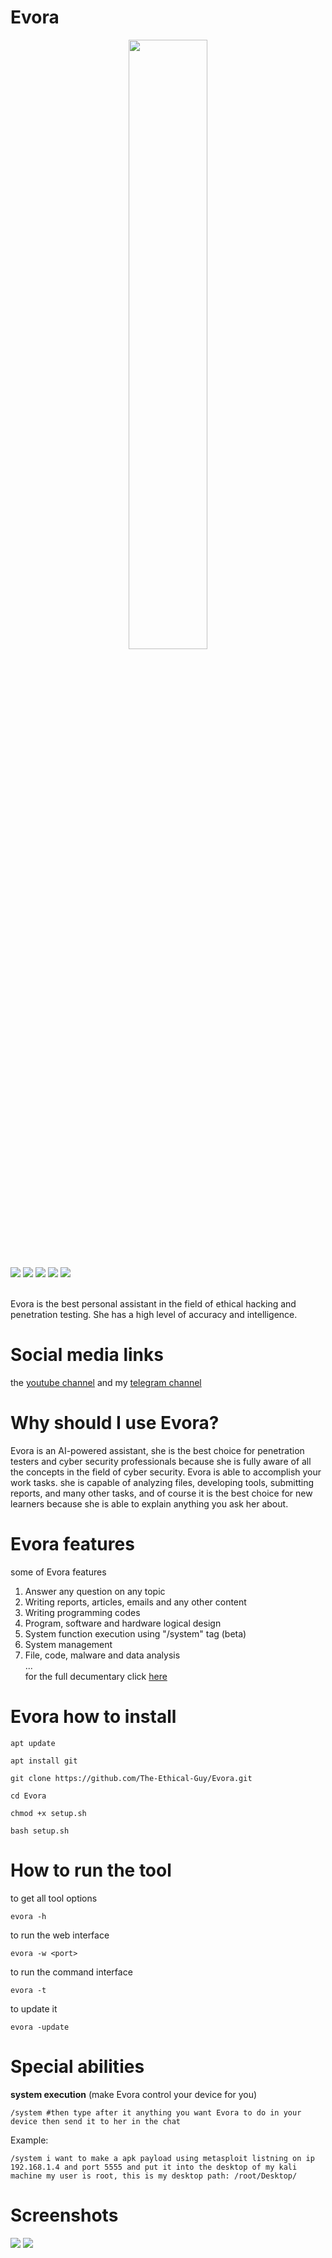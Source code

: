 # Evora
<p align="center">
  <img src="https://files.catbox.moe/851sck.png" width="50%">
</p>

![](https://img.shields.io/badge/category-ai_chatbot-blue)
![](https://img.shields.io/badge/version-V2.6-red)
![](https://img.shields.io/badge/IQ-470-purple)
![](https://img.shields.io/badge/status-active-green)
![](https://img.shields.io/badge/licens-GPLV3-white)



<br>
Evora is the best personal assistant in the field of ethical hacking and penetration testing. She has a high level of accuracy and intelligence.

 
# Social media links
the <a href="https://www.youtube.com/@TheEthicalGuy">youtube channel</a> and my <a href="https://t.me/TheEthicalGuy">telegram channel</a>

 
# Why should I use Evora?
Evora is an AI-powered assistant, she is the best choice for penetration testers and cyber security professionals because she is fully aware of all the concepts in the field of cyber security. Evora is able to accomplish your work tasks. she is capable of analyzing files, developing tools, submitting reports, and many other tasks, and of course it is the best choice for new learners because she is able to explain anything you ask her about.


# Evora features
some of Evora features
1) Answer any question on any topic
2) Writing reports, articles, emails and any other content
3) Writing programming codes
4) Program, software and hardware logical design
5) System function execution using "/system" tag (beta)
6) System management
7) File, code, malware and data analysis <br>
... <br>
for the full decumentary click [here](https://github.com/The-Ethical-Guy/Evora/blob/main/.github/FEATURES.md)

# Evora how to install

```
apt update
```
```
apt install git
```
```
git clone https://github.com/The-Ethical-Guy/Evora.git
```
```
cd Evora
```
```
chmod +x setup.sh
```
```
bash setup.sh
```

# How to run the tool
to get all tool options
```
evora -h 
```
to run the web interface
```
evora -w <port> 
```
to run the command interface
```
evora -t 
```
to update it
```
evora -update
```

# Special abilities
**system execution** (make Evora control your device for you)
```
/system #then type after it anything you want Evora to do in your device then send it to her in the chat
```
Example:
```
/system i want to make a apk payload using metasploit listning on ip 192.168.1.4 and port 5555 and put it into the desktop of my kali machine my user is root, this is my desktop path: /root/Desktop/
```


# Screenshots
![](https://files.catbox.moe/dstimo.png)
![](https://files.catbox.moe/zhp4lc.png)

